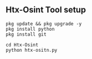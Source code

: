 ## Htx-Osint Tool setup

```
pkg update && pkg upgrade -y
pkg install python
pkg install git

cd Htx-Osint
python htx-ositn.py
